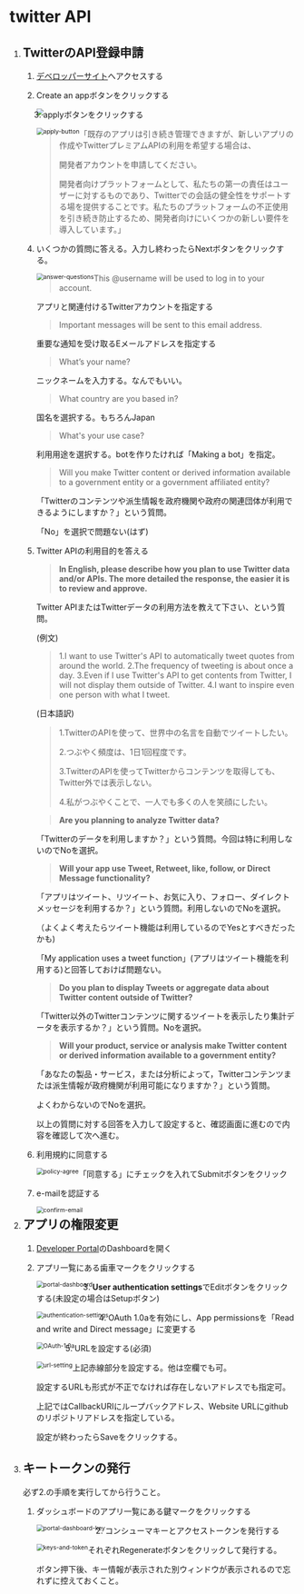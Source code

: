 # twitter API

1. ## TwitterのAPI登録申請

   1. [デベロッパーサイト](https://developer.twitter.com/en/apps/)へアクセスする

   2. Create an appボタンをクリックする

      <img src="img\create_app.png" style="zoom:75%; float:left;" />

   3. applyボタンをクリックする

      <img src="img\apply-button.png" alt="apply-button" style="zoom:75%; float:left;" />

      > 「既存のアプリは引き続き管理できますが、新しいアプリの作成やTwitterプレミアムAPIの利用を希望する場合は、
      >
      > 開発者アカウントを申請してください。
      >
      > 開発者向けプラットフォームとして、私たちの第一の責任はユーザーに対するものであり、Twitterでの会話の健全性をサポートする場を提供することです。私たちのプラットフォームの不正使用を引き続き防止するため、開発者向けにいくつかの新しい要件を導入しています。」

   4. いくつかの質問に答える。入力し終わったらNextボタンをクリックする。

      <img src="img\answer-questions.png" alt="answer-questions" style="zoom:75%; float:left" />

      > This @username will be used to log in to your account.

      アプリと関連付けるTwitterアカウントを指定する

      

      > Important messages will be sent to this email address. 

      重要な通知を受け取るEメールアドレスを指定する

      

      > What’s your name?

      ニックネームを入力する。なんでもいい。

      

      > What country are you based in?

      国名を選択する。もちろんJapan

      

      > What's your use case?

      利用用途を選択する。botを作りたければ「Making a bot」を指定。

      

      > Will you make Twitter content or derived information available to a government entity or a government affiliated entity?

      「Twitterのコンテンツや派生情報を政府機関や政府の関連団体が利用できるようにしますか？」という質問。

      「No」を選択で問題ない(はず)

      

   5. Twitter APIの利用目的を答える

      > **In English, please describe how you plan to use Twitter data and/or APIs. The more detailed the response, the easier it is to review and approve.**

      Twitter APIまたはTwitterデータの利用方法を教えて下さい、という質問。

      (例文)

      > 1.I want to use Twitter's API to automatically tweet quotes from around the world.
      > 2.The frequency of tweeting is about once a day.
      > 3.Even if I use Twitter's API to get contents from Twitter, I will not display them outside of Twitter.
      > 4.I want to inspire even one person with what I tweet.

      (日本語訳)

      > 1.TwitterのAPIを使って、世界中の名言を自動でツイートしたい。
      >
      > 2.つぶやく頻度は、1日1回程度です。
      >
      > 3.TwitterのAPIを使ってTwitterからコンテンツを取得しても、Twitter外では表示しない。
      >
      > 4.私がつぶやくことで、一人でも多くの人を笑顔にしたい。

      

      > **Are you planning to analyze Twitter data?**

      「Twitterのデータを利用しますか？」という質問。今回は特に利用しないのでNoを選択。

      

      > **Will your app use Tweet, Retweet, like, follow, or Direct Message functionality?**

      「アプリはツイート、リツイート、お気に入り、フォロー、ダイレクトメッセージを利用するか？」という質問。利用しないのでNoを選択。

      （よくよく考えたらツイート機能は利用しているのでYesとすべきだったかも)

      「My application uses a tweet function」(アプリはツイート機能を利用する)と回答しておけば問題ない。

      

      > **Do you plan to display Tweets or aggregate data about Twitter content outside of Twitter?**

      「Twitter以外のTwitterコンテンツに関するツイートを表示したり集計データを表示するか？」という質問。Noを選択。

      

      > **Will your product, service or analysis make Twitter content or derived information available to a government entity?**

      「あなたの製品・サービス，または分析によって，Twitterコンテンツまたは派生情報が政府機関が利用可能になりますか？」という質問。

      よくわからないのでNoを選択。

      以上の質問に対する回答を入力して設定すると、確認画面に進むので内容を確認して次へ進む。

      

   6. 利用規約に同意する

      <img src="img\policy-agree.png" alt="policy-agree" style="zoom:75%; float:left" />

      「同意する」にチェックを入れてSubmitボタンをクリック

      

   7. e-mailを認証する

      <img src="img\confirm-email.png" alt="confirm-email" style="zoom:75%; float:left" />

      

2. ## アプリの権限変更

   1. [Developer Portal](https://developer.twitter.com/en/portal/dashboard)のDashboardを開く

   2. アプリ一覧にある歯車マークをクリックする

      <img src="img\portal-dashboard.png" alt="portal-dashboard" style="zoom:75%; float:left" />

   3. **User authentication settings**でEditボタンをクリックする(未設定の場合はSetupボタン)

      <img src="img\authentication-settings.png" alt="authentication-settings" style="zoom:75%; float:left" />

   4. OAuth 1.0aを有効にし、App permissionsを「Read and write and Direct message」に変更する

      <img src="img\OAuth-1.0a.png" alt="OAuth-1.0a" style="zoom:75%; float:left" />

   5. URLを設定する(必須)

      <img src="img\url-setting.png" alt="url-setting" style="zoom:75%; float:left" />

      上記赤線部分を設定する。他は空欄でも可。

      設定するURLも形式が不正でなければ存在しないアドレスでも指定可。

      上記ではCallbackURIにループバックアドレス、Website URLにgithubのリポジトリアドレスを指定している。

      設定が終わったらSaveをクリックする。

      

3. ## キートークンの発行

   必ず2.の手順を実行してから行うこと。

   1. ダッシュボードのアプリ一覧にある鍵マークをクリックする

      <img src="img\portal-dashboard-key.png" alt="portal-dashboard-key" style="zoom:75%; float:left" />

   2. コンシューマキーとアクセストークンを発行する

      <img src="img\keys-and-token.png" alt="keys-and-token" style="zoom:75%; float:left" />

      それぞれRegenerateボタンをクリックして発行する。

      ボタン押下後、キー情報が表示された別ウィンドウが表示されるので忘れずに控えておくこと。

      